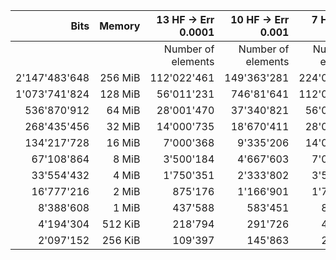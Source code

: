 | Bits          | Memory  | 13 HF -> Err 0.0001 | 10 HF -> Err 0.001 |   7 HF -> Err 0.01 |
|          ---: |    ---: |                ---: |               ---: |               ---: |
|               |         |  Number of elements | Number of elements | Number of elements |
| 2'147'483'648 | 256 MiB |         112'022'461 |        149'363'281 |        224'044'922 |
| 1'073'741'824 | 128 MiB |          56'011'231 |         746'81'641 |        112'022'461 |
|   536'870'912 |  64 MiB |          28'001'470 |         37'340'821 |         56'011'231 |
|   268'435'456 |  32 MiB |          14'000'735 |         18'670'411 |         28'005'616 |
|   134'217'728 |  16 MiB |           7'000'368 |          9'335'206 |         14'002'808 |
|    67'108'864 |   8 MiB |           3'500'184 |          4'667'603 |          7'001'404 |
|    33'554'432 |   4 MiB |           1'750'351 |          2'333'802 |          3'500'702 |
|    16'777'216 |   2 MiB |             875'176 |          1'166'901 |          1'750'351 |
|     8'388'608 |   1 MiB |             437'588 |            583'451 |            875'176 |
|     4'194'304 | 512 KiB |             218'794 |            291'726 |            437'588 |
|     2'097'152 | 256 KiB |             109'397 |            145'863 |            218'794 |
